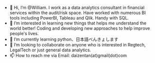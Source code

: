 - 👋 Hi, I’m @William. I work as a data analytics consultant in financial services within the audit/risk space.  Have worked with numerous BI tools including PowerBI, Tableau and Qlik. Handy with SQL.
- 👀 I’m interested in learning new things that helps me understand the world better! Coding and developing new approaches to help improve people's lives.
- 🌱 I’m currently learning python、日本語べんきょします
- 💞️ I’m looking to collaborate on anyone who is interested in Regtech, LegalTech or just general data analytics.
- 📫 How to reach me via Email: daizentan(at)gmail(dot)com

<!---
WeileiamT/WeileiamT is a ✨ special ✨ repository because its `README.md` (this file) appears on your GitHub profile.
You can click the Preview link to take a look at your changes.
--->
